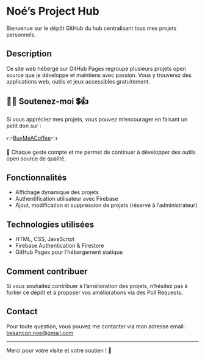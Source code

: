 # Noé’s Project Hub

Bienvenue sur le dépôt GitHub du hub centralisant tous mes projets personnels.

## Description

Ce site web hébergé sur GitHub Pages regroupe plusieurs projets open source que je développe et maintiens avec passion. Vous y trouverez des applications web, outils et jeux accessibles gratuitement.

## 🎊🤏 Soutenez-moi 💲👍

Si vous appréciez mes projets, vous pouvez m’encourager en faisant un petit don sur :

👉[BuyMeACoffee](https://www.buymeacoffee.com/noebsc)👈

🤞 Chaque geste compte et me permet de continuer à développer des outils open source de qualité.

## Fonctionnalités

- Affichage dynamique des projets
- Authentification utilisateur avec Firebase
- Ajout, modification et suppression de projets (réservé à l’administrateur)

## Technologies utilisées

- HTML, CSS, JavaScript
- Firebase Authentication & Firestore
- GitHub Pages pour l’hébergement statique

## Comment contribuer

Si vous souhaitez contribuer à l’amélioration des projets, n’hésitez pas à forker ce dépôt et à proposer vos améliorations via des Pull Requests.

## Contact

Pour toute question, vous pouvez me contacter via mon adresse email : besancon.noe@gmail.com

---

Merci pour votre visite et votre soutien ! 🙂
